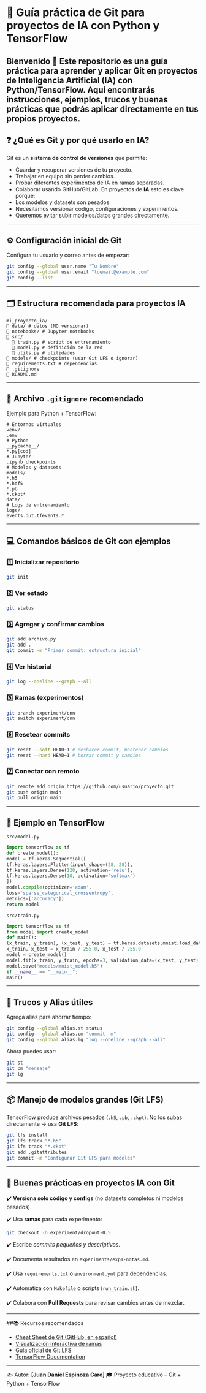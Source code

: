 # 📘 Guía práctica de Git para proyectos de IA con Python y TensorFlow
Bienvenido 👋 Este repositorio es una **guía práctica** para aprender y aplicar **Git** en proyectos de
**Inteligencia Artificial (IA) con Python/TensorFlow**.
Aquí encontrarás **instrucciones, ejemplos, trucos y buenas prácticas** que podrás aplicar directamente en tus
propios proyectos.
---
## ❓ ¿Qué es Git y por qué usarlo en IA?
Git es un **sistema de control de versiones** que permite:
- Guardar y recuperar versiones de tu proyecto.
- Trabajar en equipo sin perder cambios.
- Probar diferentes experimentos de IA en ramas separadas.
- Colaborar usando GitHub/GitLab.
En proyectos de **IA** esto es clave porque:
- Los modelos y datasets son pesados.
- Necesitamos versionar código, configuraciones y experimentos.
- Queremos evitar subir modelos/datos grandes directamente.
---
## ⚙️ Configuración inicial de Git
Configura tu usuario y correo antes de empezar:
```bash
git config --global user.name "Tu Nombre"
git config --global user.email "tuemail@example.com"
git config --list
```
---
## 🗂️ Estructura recomendada para proyectos IA
```
mi_proyecto_ia/
📂 data/ # datos (NO versionar)
📂 notebooks/ # Jupyter notebooks
📂 src/
  📄 train.py # script de entrenamiento
  📄 model.py # definición de la red
  📄 utils.py # utilidades
📂 models/ # checkpoints (usar Git LFS o ignorar)
📄 requirements.txt # dependencias
📄 .gitignore
📄 README.md
```
---
## 🚫 Archivo `.gitignore` recomendado
Ejemplo para Python + TensorFlow:
```
# Entornos virtuales
venv/
.env
# Python
__pycache__/
*.py[cod]
# Jupyter
.ipynb_checkpoints
# Modelos y datasets
models/
*.h5
*.hdf5
*.pb
*.ckpt*
data/
# Logs de entrenamiento
logs/
events.out.tfevents.*
```
---
## 💻 Comandos básicos de Git con ejemplos
### 1️⃣ Inicializar repositorio
```bash
git init
```
### 2️⃣ Ver estado
```bash
git status
```
### 3️⃣ Agregar y confirmar cambios
```bash
git add archivo.py
git add .
git commit -m "Primer commit: estructura inicial"
```
### 4️⃣ Ver historial
```bash
git log --oneline --graph --all
```
### 5️⃣ Ramas (experimentos)
```bash
git branch experiment/cnn
git switch experiment/cnn
```
### 6️⃣ Resetear commits
```bash
git reset --soft HEAD~1 # deshacer commit, mantener cambios
git reset --hard HEAD~1 # borrar commit y cambios
```
### 7️⃣ Conectar con remoto
```bash
git remote add origin https://github.com/usuario/proyecto.git
git push origin main
git pull origin main
```
---
## 🤖 Ejemplo en TensorFlow
`src/model.py`
```python
import tensorflow as tf
def create_model():
model = tf.keras.Sequential([
tf.keras.layers.Flatten(input_shape=(28, 28)),
tf.keras.layers.Dense(128, activation='relu'),
tf.keras.layers.Dense(10, activation='softmax')
])
model.compile(optimizer='adam',
loss='sparse_categorical_crossentropy',
metrics=['accuracy'])
return model
```
`src/train.py`
```python
import tensorflow as tf
from model import create_model
def main():
(x_train, y_train), (x_test, y_test) = tf.keras.datasets.mnist.load_data()
x_train, x_test = x_train / 255.0, x_test / 255.0
model = create_model()
model.fit(x_train, y_train, epochs=3, validation_data=(x_test, y_test))
model.save("models/mnist_model.h5")
if __name__ == "__main__":
main()
```
---
## 🧩 Trucos y Alias útiles
Agrega alias para ahorrar tiempo:
```bash
git config --global alias.st status
git config --global alias.cm "commit -m"
git config --global alias.lg "log --oneline --graph --all"
```
Ahora puedes usar:
```bash
git st
git cm "mensaje"
git lg
```
---
## 📦 Manejo de modelos grandes (Git LFS)
TensorFlow produce archivos pesados (`.h5`, `.pb`, `.ckpt`).
No los subas directamente → usa **Git LFS**:
```bash
git lfs install
git lfs track "*.h5"
git lfs track "*.ckpt"
git add .gitattributes
git commit -m "Configurar Git LFS para modelos"
```
---
## 📝 Buenas prácticas en proyectos IA con Git  
✔️ **Versiona solo código y configs** (no datasets completos ni modelos pesados).  

✔️ Usa **ramas** para cada experimento:
```bash
git checkout -b experiment/dropout-0.5
```
✔️ Escribe *commits pequeños y descriptivos*.  

✔️ Documenta resultados en `experiments/exp1-notas.md`.  

✔️ Usa `requirements.txt` o `environment.yml` para dependencias.  

✔️ Automatiza con `Makefile` o scripts (`run_train.sh`).  

✔️ Colabora con **Pull Requests** para revisar cambios antes de mezclar.  

---
##📚 Recursos recomendados
- [Cheat Sheet de Git (GitHub, en español)](https://training.github.com/downloads/es_ES/github-git-cheat-sheet.pdf)
- [Visualización interactiva de ramas](https://learngitbranching.js.org/?locale=es_ES)
- [Guía oficial de Git LFS](https://git-lfs.com/)
- [TensorFlow Documentation](https://www.tensorflow.org/)
---
✍️ Autor: **[Juan Daniel Espinoza Caro]**
🎓 Proyecto educativo – Git + Python + TensorFlow
